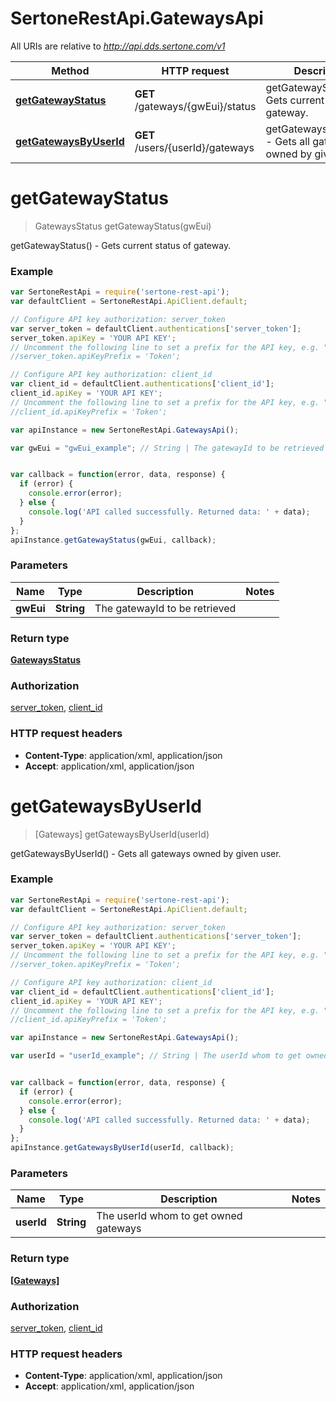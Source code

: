 # SertoneRestApi.GatewaysApi

All URIs are relative to *http://api.dds.sertone.com/v1*

Method | HTTP request | Description
------------- | ------------- | -------------
[**getGatewayStatus**](GatewaysApi.md#getGatewayStatus) | **GET** /gateways/{gwEui}/status | getGatewayStatus() - Gets current status of gateway.
[**getGatewaysByUserId**](GatewaysApi.md#getGatewaysByUserId) | **GET** /users/{userId}/gateways | getGatewaysByUserId() - Gets all gateways owned by given user.


<a name="getGatewayStatus"></a>
# **getGatewayStatus**
> GatewaysStatus getGatewayStatus(gwEui)

getGatewayStatus() - Gets current status of gateway.



### Example
```javascript
var SertoneRestApi = require('sertone-rest-api');
var defaultClient = SertoneRestApi.ApiClient.default;

// Configure API key authorization: server_token
var server_token = defaultClient.authentications['server_token'];
server_token.apiKey = 'YOUR API KEY';
// Uncomment the following line to set a prefix for the API key, e.g. "Token" (defaults to null)
//server_token.apiKeyPrefix = 'Token';

// Configure API key authorization: client_id
var client_id = defaultClient.authentications['client_id'];
client_id.apiKey = 'YOUR API KEY';
// Uncomment the following line to set a prefix for the API key, e.g. "Token" (defaults to null)
//client_id.apiKeyPrefix = 'Token';

var apiInstance = new SertoneRestApi.GatewaysApi();

var gwEui = "gwEui_example"; // String | The gatewayId to be retrieved


var callback = function(error, data, response) {
  if (error) {
    console.error(error);
  } else {
    console.log('API called successfully. Returned data: ' + data);
  }
};
apiInstance.getGatewayStatus(gwEui, callback);
```

### Parameters

Name | Type | Description  | Notes
------------- | ------------- | ------------- | -------------
 **gwEui** | **String**| The gatewayId to be retrieved | 

### Return type

[**GatewaysStatus**](GatewaysStatus.md)

### Authorization

[server_token](../README.md#server_token), [client_id](../README.md#client_id)

### HTTP request headers

 - **Content-Type**: application/xml, application/json
 - **Accept**: application/xml, application/json

<a name="getGatewaysByUserId"></a>
# **getGatewaysByUserId**
> [Gateways] getGatewaysByUserId(userId)

getGatewaysByUserId() - Gets all gateways owned by given user.



### Example
```javascript
var SertoneRestApi = require('sertone-rest-api');
var defaultClient = SertoneRestApi.ApiClient.default;

// Configure API key authorization: server_token
var server_token = defaultClient.authentications['server_token'];
server_token.apiKey = 'YOUR API KEY';
// Uncomment the following line to set a prefix for the API key, e.g. "Token" (defaults to null)
//server_token.apiKeyPrefix = 'Token';

// Configure API key authorization: client_id
var client_id = defaultClient.authentications['client_id'];
client_id.apiKey = 'YOUR API KEY';
// Uncomment the following line to set a prefix for the API key, e.g. "Token" (defaults to null)
//client_id.apiKeyPrefix = 'Token';

var apiInstance = new SertoneRestApi.GatewaysApi();

var userId = "userId_example"; // String | The userId whom to get owned gateways


var callback = function(error, data, response) {
  if (error) {
    console.error(error);
  } else {
    console.log('API called successfully. Returned data: ' + data);
  }
};
apiInstance.getGatewaysByUserId(userId, callback);
```

### Parameters

Name | Type | Description  | Notes
------------- | ------------- | ------------- | -------------
 **userId** | **String**| The userId whom to get owned gateways | 

### Return type

[**[Gateways]**](Gateways.md)

### Authorization

[server_token](../README.md#server_token), [client_id](../README.md#client_id)

### HTTP request headers

 - **Content-Type**: application/xml, application/json
 - **Accept**: application/xml, application/json

